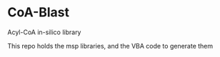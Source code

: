 # CoA-Blast
Acyl-CoA in-silico library

This repo holds the msp libraries, and the VBA code to generate them
